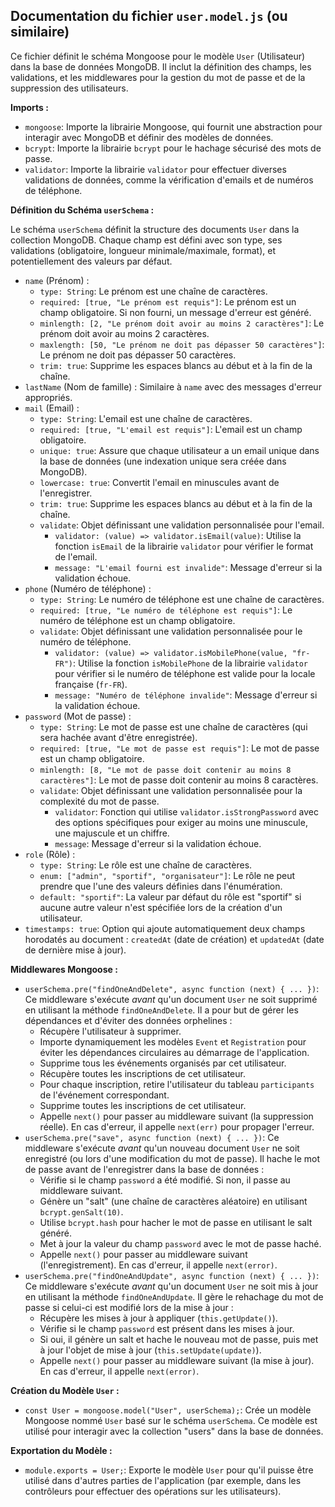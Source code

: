 ## Documentation du fichier `user.model.js` (ou similaire)

Ce fichier définit le schéma Mongoose pour le modèle `User` (Utilisateur) dans la base de données MongoDB. Il inclut la définition des champs, les validations, et les middlewares pour la gestion du mot de passe et de la suppression des utilisateurs.

**Imports :**

* `mongoose`: Importe la librairie Mongoose, qui fournit une abstraction pour interagir avec MongoDB et définir des modèles de données.
* `bcrypt`: Importe la librairie `bcrypt` pour le hachage sécurisé des mots de passe.
* `validator`: Importe la librairie `validator` pour effectuer diverses validations de données, comme la vérification d'emails et de numéros de téléphone.

**Définition du Schéma `userSchema` :**

Le schéma `userSchema` définit la structure des documents `User` dans la collection MongoDB. Chaque champ est défini avec son type, ses validations (obligatoire, longueur minimale/maximale, format), et potentiellement des valeurs par défaut.

* `name` (Prénom) :
    * `type: String`: Le prénom est une chaîne de caractères.
    * `required: [true, "Le prénom est requis"]`: Le prénom est un champ obligatoire. Si non fourni, un message d'erreur est généré.
    * `minlength: [2, "Le prénom doit avoir au moins 2 caractères"]`: Le prénom doit avoir au moins 2 caractères.
    * `maxlength: [50, "Le prénom ne doit pas dépasser 50 caractères"]`: Le prénom ne doit pas dépasser 50 caractères.
    * `trim: true`: Supprime les espaces blancs au début et à la fin de la chaîne.
* `lastName` (Nom de famille) : Similaire à `name` avec des messages d'erreur appropriés.
* `mail` (Email) :
    * `type: String`: L'email est une chaîne de caractères.
    * `required: [true, "L'email est requis"]`: L'email est un champ obligatoire.
    * `unique: true`: Assure que chaque utilisateur a un email unique dans la base de données (une indexation unique sera créée dans MongoDB).
    * `lowercase: true`: Convertit l'email en minuscules avant de l'enregistrer.
    * `trim: true`: Supprime les espaces blancs au début et à la fin de la chaîne.
    * `validate`: Objet définissant une validation personnalisée pour l'email.
        * `validator: (value) => validator.isEmail(value)`: Utilise la fonction `isEmail` de la librairie `validator` pour vérifier le format de l'email.
        * `message: "L'email fourni est invalide"`: Message d'erreur si la validation échoue.
* `phone` (Numéro de téléphone) :
    * `type: String`: Le numéro de téléphone est une chaîne de caractères.
    * `required: [true, "Le numéro de téléphone est requis"]`: Le numéro de téléphone est un champ obligatoire.
    * `validate`: Objet définissant une validation personnalisée pour le numéro de téléphone.
        * `validator: (value) => validator.isMobilePhone(value, "fr-FR")`: Utilise la fonction `isMobilePhone` de la librairie `validator` pour vérifier si le numéro de téléphone est valide pour la locale française (`fr-FR`).
        * `message: "Numéro de téléphone invalide"`: Message d'erreur si la validation échoue.
* `password` (Mot de passe) :
    * `type: String`: Le mot de passe est une chaîne de caractères (qui sera hachée avant d'être enregistrée).
    * `required: [true, "Le mot de passe est requis"]`: Le mot de passe est un champ obligatoire.
    * `minlength: [8, "Le mot de passe doit contenir au moins 8 caractères"]`: Le mot de passe doit contenir au moins 8 caractères.
    * `validate`: Objet définissant une validation personnalisée pour la complexité du mot de passe.
        * `validator`: Fonction qui utilise `validator.isStrongPassword` avec des options spécifiques pour exiger au moins une minuscule, une majuscule et un chiffre.
        * `message`: Message d'erreur si la validation échoue.
* `role` (Rôle) :
    * `type: String`: Le rôle est une chaîne de caractères.
    * `enum: ["admin", "sportif", "organisateur"]`: Le rôle ne peut prendre que l'une des valeurs définies dans l'énumération.
    * `default: "sportif"`: La valeur par défaut du rôle est "sportif" si aucune autre valeur n'est spécifiée lors de la création d'un utilisateur.
* `timestamps: true`: Option qui ajoute automatiquement deux champs horodatés au document : `createdAt` (date de création) et `updatedAt` (date de dernière mise à jour).

**Middlewares Mongoose :**

* `userSchema.pre("findOneAndDelete", async function (next) { ... })`: Ce middleware s'exécute *avant* qu'un document `User` ne soit supprimé en utilisant la méthode `findOneAndDelete`. Il a pour but de gérer les dépendances et d'éviter des données orphelines :
    * Récupère l'utilisateur à supprimer.
    * Importe dynamiquement les modèles `Event` et `Registration` pour éviter les dépendances circulaires au démarrage de l'application.
    * Supprime tous les événements organisés par cet utilisateur.
    * Récupère toutes les inscriptions de cet utilisateur.
    * Pour chaque inscription, retire l'utilisateur du tableau `participants` de l'événement correspondant.
    * Supprime toutes les inscriptions de cet utilisateur.
    * Appelle `next()` pour passer au middleware suivant (la suppression réelle). En cas d'erreur, il appelle `next(err)` pour propager l'erreur.
* `userSchema.pre("save", async function (next) { ... })`: Ce middleware s'exécute *avant* qu'un nouveau document `User` ne soit enregistré (ou lors d'une modification du mot de passe). Il hache le mot de passe avant de l'enregistrer dans la base de données :
    * Vérifie si le champ `password` a été modifié. Si non, il passe au middleware suivant.
    * Génère un "salt" (une chaîne de caractères aléatoire) en utilisant `bcrypt.genSalt(10)`.
    * Utilise `bcrypt.hash` pour hacher le mot de passe en utilisant le salt généré.
    * Met à jour la valeur du champ `password` avec le mot de passe haché.
    * Appelle `next()` pour passer au middleware suivant (l'enregistrement). En cas d'erreur, il appelle `next(error)`.
* `userSchema.pre("findOneAndUpdate", async function (next) { ... })`: Ce middleware s'exécute *avant* qu'un document `User` ne soit mis à jour en utilisant la méthode `findOneAndUpdate`. Il gère le rehachage du mot de passe si celui-ci est modifié lors de la mise à jour :
    * Récupère les mises à jour à appliquer (`this.getUpdate()`).
    * Vérifie si le champ `password` est présent dans les mises à jour.
    * Si oui, il génère un salt et hache le nouveau mot de passe, puis met à jour l'objet de mise à jour (`this.setUpdate(update)`).
    * Appelle `next()` pour passer au middleware suivant (la mise à jour). En cas d'erreur, il appelle `next(error)`.

**Création du Modèle `User` :**

* `const User = mongoose.model("User", userSchema);`: Crée un modèle Mongoose nommé `User` basé sur le schéma `userSchema`. Ce modèle est utilisé pour interagir avec la collection "users" dans la base de données.

**Exportation du Modèle :**

* `module.exports = User;`: Exporte le modèle `User` pour qu'il puisse être utilisé dans d'autres parties de l'application (par exemple, dans les contrôleurs pour effectuer des opérations sur les utilisateurs).